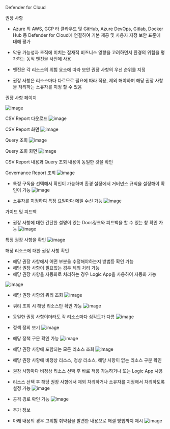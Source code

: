 Defender for Cloud 

권장 사항

* Azure 외 AWS, GCP 타 클라우드 및 GitHub,  Azure DevOps, Gitlab, Docker Hub 등 Defender for Cloud에 연결하여 기본 제공 및 사용자 지정 보안 표준에 대해 평가
  
* 악용 가능성과 조직에 미치는 잠재적 비즈니스 영향을 고려하면서 환경의 위험을 평가하는 동적 엔진을 사전에 사용
  
* 엔진은 각 리소스의 위험 요소에 따라 보안 권장 사항의 우선 순위를 지정

* 권장 사항은 리소스마다 다르므로 필요에 따라 적용, 제외 해야하며 해당 권장 사항을 처리하는 소유자를 지정 할 수 있음


권장 사항 페이지

![image](https://github.com/user-attachments/assets/a504e0b5-a766-4ff9-a466-a9d9eedd58c3)

CSV Report 다운로드
![image](https://github.com/user-attachments/assets/00a54560-ac3a-4245-99cc-3bb3d054d591)

CSV Report 화면
![image](https://github.com/user-attachments/assets/e49f7f33-4fda-47de-8f0f-f7966fcd417c)

Query 조회 
![image](https://github.com/user-attachments/assets/f5067d0e-9782-41c8-8017-75b964815923)

Query 조회 화면
![image](https://github.com/user-attachments/assets/14ba23b6-359f-459e-af8c-e9367b9f4c6c)

CSV Report 내용과 Query 조회 내용이 동일한 것을 확인

Governance Report 조회
![image](https://github.com/user-attachments/assets/32b9aaf6-011c-4a6b-9b7c-0edf2e7c782a)

* 특정 구독을 선택해서 확인이 가능하며 환경 설정에서 거버넌스 규칙을 설정해야 확인이 가능
![image](https://github.com/user-attachments/assets/5c1601da-83da-45c4-a46a-41698a21942b)

* 소유자를 지정하여 특정 요일마다 메일 수신 가능
![image](https://github.com/user-attachments/assets/50727af4-60b4-4aa8-b480-f97a8ede581e)

가이드 및 피드백
* 권장 사항에 대한 간단한 설명이 있는 Docs링크와 피드백을 할 수 있는 창 확인 가능
![image](https://github.com/user-attachments/assets/7c9aa5f9-6e20-40ed-a9da-dea3a386bfbe)

특정 권장 사항을 확인
![image](https://github.com/user-attachments/assets/537c1496-2b66-4408-af85-30d8526be5ac)

해당 리소스에 대한 권장 사항 확인
* 해당 권장 사항에서 어떤 부분을 수정해야하는지 방법등 확인 가능
* 해당 권장 사항이 필요없는 경우 제외 처리 가능
* 해당 권장 사항을 자동화로 처리하는 경우 Logic App을 사용하여 자동화 가능
  
![image](https://github.com/user-attachments/assets/76234956-2629-4bfc-9588-2d79a7619f4e)


* 해당 권장 사항의 쿼리 조회
![image](https://github.com/user-attachments/assets/ff2dfe69-59df-493e-8d33-2b1eeb27f033)

* 쿼리 조회 시 해당 리소스만 확인 가능
![image](https://github.com/user-attachments/assets/d5feb750-790b-4545-a6f6-a968b2459144)

* 동일한 권장 사항이더라도 각 리소스마다 심각도가 다름
![image](https://github.com/user-attachments/assets/52fc6463-f20f-4d50-8abe-7713904289df)

* 정책 정의 보기
![image](https://github.com/user-attachments/assets/b18f822d-f0d5-4c47-a213-b128e77d1184)

* 해당 정책 구문 확인 가능
![image](https://github.com/user-attachments/assets/54e62f49-eafd-4bc3-9676-fc5cc01c5c98)

* 해당 권장 사항에 포함되는 모든 리소스 조회
![image](https://github.com/user-attachments/assets/8dbcffac-99b1-45f3-9241-27e5eaf8295a)

* 해당 권장 사항에 비정상 리소스, 정상 리소스, 해당 사항이 없는 리소스 구분 확인
* 권장 사항마다 비정상 리소스 선택 후 바로 적용 가능하거나 또는 Logic App 사용
* 리소스 선택 후 해당 권장 사항에서 제외 처리하거나 소유자를 지정해서 처리하도록 설정 가능
![image](https://github.com/user-attachments/assets/58916716-e8ae-493a-8afb-5ccbaaf86799)


* 공격 경로 확인 가능
![image](https://github.com/user-attachments/assets/c5305d09-c4cd-4ae3-8d23-ef650cbed7b9)

* 추가 정보
* 아래 내용의 경우 고위험 취약점을 발견한 내용으로 해결 방법까지 제시
![image](https://github.com/user-attachments/assets/5ed59daf-25ed-4292-b1de-9b3c68168bf1)
